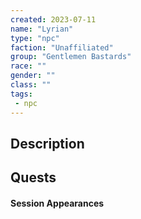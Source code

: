 ```yaml
---
created: 2023-07-11
name: "Lyrian"
type: "npc"
faction: "Unaffiliated"
group: "Gentlemen Bastards"
race: ""
gender: ""
class: ""
tags:
 - npc
---
```

## Description


## Quests
<!-- QueryToSerialize: TASK FROM "TTRPG/Drakkenheim/Quests" WHERE !completed AND contains(outlinks, [[Lyrian]]) -->

#### Session Appearances
<!-- QueryToSerialize: LIST FROM [[Lyrian]] WHERE file.folder = "TTRPG/Drakkenheim/Sessions" -->
<!-- SerializedQuery: LIST FROM [[Lyrian]] WHERE file.folder = "TTRPG/Drakkenh[[Drakkenheim/Sessions/Session 001|Session 001]] 00[[Drakkenheim/Sessions/Session 004|Session 004]]n 004.md|Session 004]]
- [[Session 013]]
- [[Session 017]]
<!-- SerializedQuery END -->



